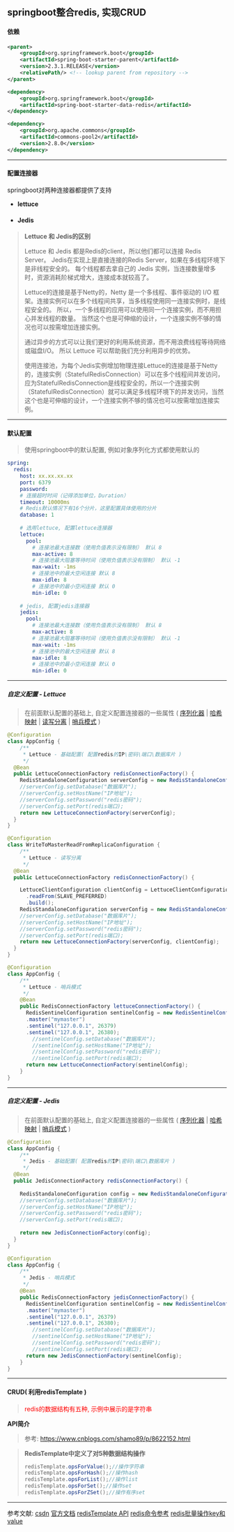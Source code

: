 ## springboot整合redis, 实现CRUD

#### 依赖

```xml
<parent>
    <groupId>org.springframework.boot</groupId>
    <artifactId>spring-boot-starter-parent</artifactId>
    <version>2.3.1.RELEASE</version>
    <relativePath/> <!-- lookup parent from repository -->
</parent>

<dependency>
    <groupId>org.springframework.boot</groupId>
    <artifactId>spring-boot-starter-data-redis</artifactId>
</dependency>

<dependency>
    <groupId>org.apache.commons</groupId>
    <artifactId>commons-pool2</artifactId>
    <version>2.8.0</version>
</dependency>
```

---

#### 配置连接器

springboot对两种连接器都提供了支持

- **lettuce**

- #### **Jedis**

> **Lettuce 和 Jedis的区别**
>
> Lettuce 和 Jedis 都是Redis的client，所以他们都可以连接 Redis Server。
> Jedis在实现上是直接连接的Redis Server，如果在多线程环境下是非线程安全的。
> 每个线程都去拿自己的 Jedis 实例，当连接数量增多时，资源消耗阶梯式增大，连接成本就较高了。
>
> Lettuce的连接是基于Netty的，Netty 是一个多线程、事件驱动的 I/O 框架。连接实例可以在多个线程间共享，当多线程使用同一连接实例时，是线程安全的。
> 所以，一个多线程的应用可以使用同一个连接实例，而不用担心并发线程的数量。
> 当然这个也是可伸缩的设计，一个连接实例不够的情况也可以按需增加连接实例。
>
> 通过异步的方式可以让我们更好的利用系统资源，而不用浪费线程等待网络或磁盘I/O。
> 所以 Lettuce 可以帮助我们充分利用异步的优势。
>
> 使用连接池，为每个Jedis实例增加物理连接Lettuce的连接是基于Netty的，连接实例（StatefulRedisConnection）可以在多个线程间并发访问，应为StatefulRedisConnection是线程安全的，所以一个连接实例（StatefulRedisConnection）就可以满足多线程环境下的并发访问，当然这个也是可伸缩的设计，一个连接实例不够的情况也可以按需增加连接实例。

---

#### 默认配置

> 使用springboot中的默认配置, 例如对象序列化方式都使用默认的

```yaml
spring:
  redis:
    host: xx.xx.xx.xx
    port: 6379
    password:
    # 连接超时时间（记得添加单位，Duration）
    timeout: 10000ms
    # Redis默认情况下有16个分片，这里配置具体使用的分片
    database: 1
    
    # 选用lettuce, 配置lettuce连接器
    lettuce:
      pool:
        # 连接池最大连接数（使用负值表示没有限制） 默认 8
        max-active: 8
        # 连接池最大阻塞等待时间（使用负值表示没有限制） 默认 -1
        max-wait: -1ms
        # 连接池中的最大空闲连接 默认 8
        max-idle: 8
        # 连接池中的最小空闲连接 默认 0
        min-idle: 0
        
    # jedis, 配置jedis连接器
    jedis:
      pool:
        # 连接池最大连接数（使用负值表示没有限制） 默认 8
        max-active: 8
        # 连接池最大阻塞等待时间（使用负值表示没有限制） 默认 -1
        max-wait: -1ms
        # 连接池中的最大空闲连接 默认 8
        max-idle: 8
        # 连接池中的最小空闲连接 默认 0
        min-idle: 0
```

---

##### 自定义配置 - Lettuce 

> 在前面默认配置的基础上, 自定义配置连接器的一些属性 ( [序列化器](https://docs.spring.io/spring-data/redis/docs/2.3.1.RELEASE/reference/html/#redis:serializer) | [哈希映射](https://docs.spring.io/spring-data/redis/docs/2.3.1.RELEASE/reference/html/#redis.hashmappers.root) | [读写分离](https://docs.spring.io/spring-data/redis/docs/2.3.1.RELEASE/reference/html/#redis:write-to-master-read-from-replica) | [哨兵模式](https://docs.spring.io/spring-data/redis/docs/2.3.1.RELEASE/reference/html/#redis:sentinel) )

```java
@Configuration
class AppConfig {
	/**
     * Lettuce - 基础配置( 配置redis的IP\密码\端口\数据库片 )
     */	
  @Bean
  public LettuceConnectionFactory redisConnectionFactory() {
	RedisStandaloneConfiguration serverConfig = new RedisStandaloneConfiguration();
    //serverConfig.setDatabase("数据库片");
    //serverConfig.setHostName("IP地址");
    //serverConfig.setPassword("redis密码");
    //serverConfig.setPort(redis端口);
    return new LettuceConnectionFactory(serverConfig);
  }
}
```

```java
@Configuration
class WriteToMasterReadFromReplicaConfiguration {
	/**
     * Lettuce - 读写分离
     */
  @Bean
  public LettuceConnectionFactory redisConnectionFactory() {

    LettuceClientConfiguration clientConfig = LettuceClientConfiguration.builder()
      .readFrom(SLAVE_PREFERRED)
      .build();
    RedisStandaloneConfiguration serverConfig = new RedisStandaloneConfiguration();
    //serverConfig.setDatabase("数据库片");
    //serverConfig.setHostName("IP地址");
    //serverConfig.setPassword("redis密码");
    //serverConfig.setPort(redis端口);
    return new LettuceConnectionFactory(serverConfig, clientConfig);
  }
}
```

```java
@Configuration
class AppConfig {
    /**
     * Lettuce - 哨兵模式
     */
    @Bean
    public RedisConnectionFactory lettuceConnectionFactory() {
      RedisSentinelConfiguration sentinelConfig = new RedisSentinelConfiguration()
      .master("mymaster")
      .sentinel("127.0.0.1", 26379)
      .sentinel("127.0.0.1", 26380);
        //sentinelConfig.setDatabase("数据库片");
        //sentinelConfig.setHostName("IP地址");
        //sentinelConfig.setPassword("redis密码");
        //sentinelConfig.setPort(redis端口);
      return new LettuceConnectionFactory(sentinelConfig);
    }
}
```

---

##### 自定义配置 - Jedis

>在前面默认配置的基础上, 自定义配置连接器的一些属性 ( [序列化器](https://docs.spring.io/spring-data/redis/docs/2.3.1.RELEASE/reference/html/#redis:serializer) | [哈希映射](https://docs.spring.io/spring-data/redis/docs/2.3.1.RELEASE/reference/html/#redis.hashmappers.root) | [哨兵模式](https://docs.spring.io/spring-data/redis/docs/2.3.1.RELEASE/reference/html/#redis:sentinel)  )

```java
@Configuration
class AppConfig {
	/**
     * Jedis - 基础配置( 配置redis的IP\密码\端口\数据库片 )
     */
  @Bean
  public JedisConnectionFactory redisConnectionFactory() {
      
    RedisStandaloneConfiguration config = new RedisStandaloneConfiguration("server", 6379);
    //serverConfig.setDatabase("数据库片");
    //serverConfig.setHostName("IP地址");
    //serverConfig.setPassword("redis密码");
    //serverConfig.setPort(redis端口);
      
    return new JedisConnectionFactory(config);
  }
}
```

```java
@Configuration
class AppConfig {
    /**
     * Jedis - 哨兵模式
     */
    @Bean
    public RedisConnectionFactory jedisConnectionFactory() {
      RedisSentinelConfiguration sentinelConfig = new RedisSentinelConfiguration()
      .master("mymaster")
      .sentinel("127.0.0.1", 26379)
      .sentinel("127.0.0.1", 26380);
        //sentinelConfig.setDatabase("数据库片");
        //sentinelConfig.setHostName("IP地址");
        //sentinelConfig.setPassword("redis密码");
        //sentinelConfig.setPort(redis端口);
      return new JedisConnectionFactory(sentinelConfig);
    }
}
```

---

#### CRUD( 利用redisTemplate )

><font color="red">redis的数据结构有五种, 示例中展示的是字符串</font>

**API简介**

> 参考: https://www.cnblogs.com/shamo89/p/8622152.html

>**RedisTemplate中定义了对5种数据结构操作**
>
>```java
>redisTemplate.opsForValue();//操作字符串
>redisTemplate.opsForHash();//操作hash
>redisTemplate.opsForList();//操作list
>redisTemplate.opsForSet();//操作set
>redisTemplate.opsForZSet();//操作有序set
>```

---


参考文献: [csdn](https://blog.csdn.net/qq_36781505/article/details/86612988?utm_medium=distribute.pc_relevant.none-task-blog-BlogCommendFromMachineLearnPai2-10.nonecase&depth_1-utm_source=distribute.pc_relevant.none-task-blog-BlogCommendFromMachineLearnPai2-10.nonecase)	[官方文档](https://docs.spring.io/spring-data/redis/docs/2.3.1.RELEASE/reference/html/#redis)  [redisTemplate API](https://www.cnblogs.com/shamo89/p/8622152.html)	[redis命令参考](http://redisdoc.com/)	[redis批量操作key和value](https://www.jianshu.com/p/d5399fca2f72)      